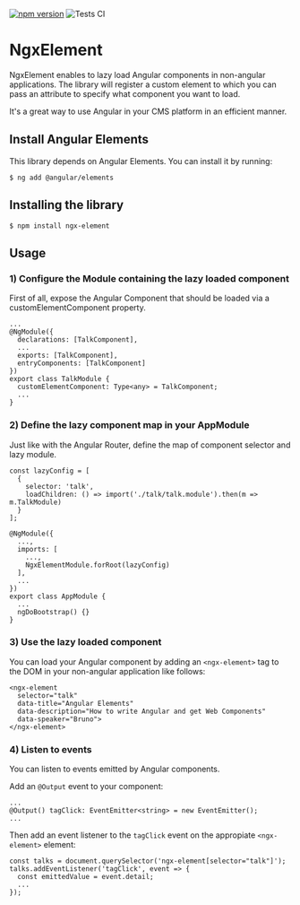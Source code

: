 [![npm version](https://badge.fury.io/js/ngx-element.svg)](https://badge.fury.io/js/ngx-element)
![Tests CI](https://github.com/brunob15/ngx-element/workflows/Tests%20CI/badge.svg)

# NgxElement

NgxElement enables to lazy load Angular components in non-angular applications.
The library will register a custom element to which you can pass an attribute to specify what component you want to load.

It's a great way to use Angular in your CMS platform in an efficient manner.

## Install Angular Elements
This library depends on Angular Elements. You can install it by running:
```
$ ng add @angular/elements
```

## Installing the library
```
$ npm install ngx-element
```

## Usage
### 1) Configure the Module containing the lazy loaded component

First of all, expose the Angular Component that should be loaded via a customElementComponent property.

```
...
@NgModule({
  declarations: [TalkComponent],
  ...
  exports: [TalkComponent],
  entryComponents: [TalkComponent]
})
export class TalkModule {
  customElementComponent: Type<any> = TalkComponent;
  ...
}
```

### 2) Define the lazy component map in your AppModule
Just like with the Angular Router, define the map of component selector and lazy module.

```
const lazyConfig = [
  {
    selector: 'talk',
    loadChildren: () => import('./talk/talk.module').then(m => m.TalkModule)
  }
];

@NgModule({
  ...,
  imports: [
    ...,
    NgxElementModule.forRoot(lazyConfig)
  ],
  ...
})
export class AppModule {
  ...
  ngDoBootstrap() {}
}
```

### 3) Use the lazy loaded component
You can load your Angular component by adding an `<ngx-element>` tag to the DOM in your non-angular application like follows:

```
<ngx-element
  selector="talk"
  data-title="Angular Elements"
  data-description="How to write Angular and get Web Components"
  data-speaker="Bruno">
</ngx-element>
```

### 4) Listen to events
You can listen to events emitted by Angular components.

Add an `@Output` event to your component:

```
...
@Output() tagClick: EventEmitter<string> = new EventEmitter();
...
```

Then add an event listener to the `tagClick` event on the appropiate `<ngx-element>` element:

```
const talks = document.querySelector('ngx-element[selector="talk"]');
talks.addEventListener('tagClick', event => {
  const emittedValue = event.detail;
  ...
});
```
